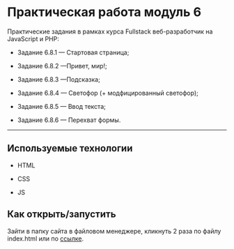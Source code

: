 # Практическая работа модуль 6

Практические задания в рамках курса Fullstack веб-разработчик на JavaScript и PHP:

- Задание 6.8.1 — Стартовая страница;

- Задание 6.8.2 —Привет, мир!;

- Задание 6.8.3 —Подсказка;

- Задание 6.8.4 — Светофор (+ модфицированный светофор);

- Задание 6.8.5 — Ввод текста;

- Задание 6.8.6 — Перехват формы.


---

## Используемые технологии

- HTML

- CSS

- JS

## Как открыть/запустить

Зайти в папку сайта в файловом менеджере, кликнуть 2 раза по файлу index.html или по [cсылке](index.html).
